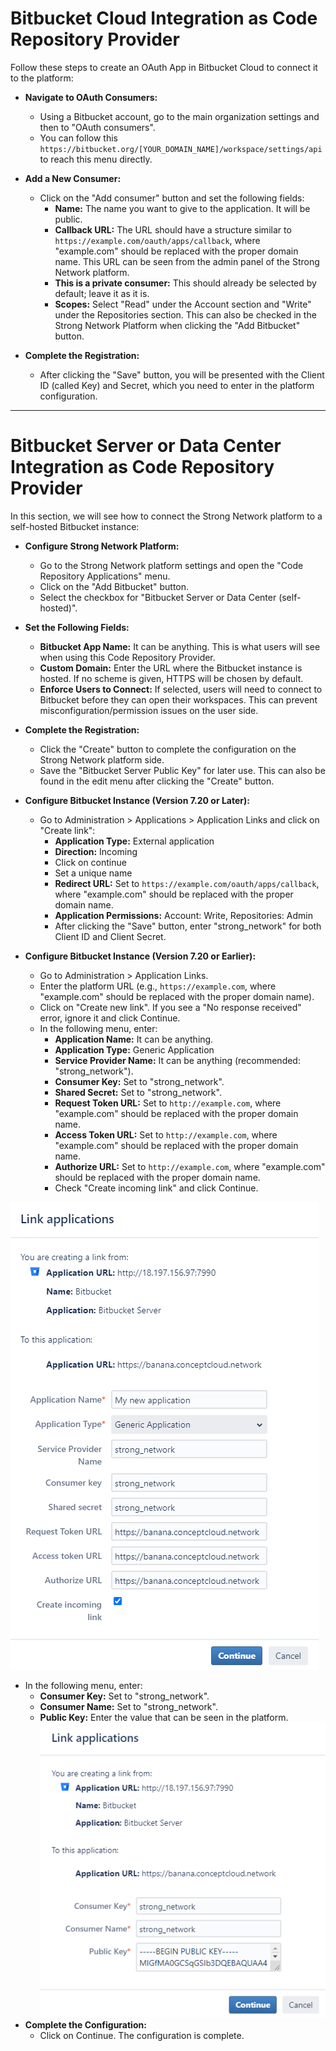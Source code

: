 # Bitbucket Cloud Integration as Code Repository Provider

Follow these steps to create an OAuth App in Bitbucket Cloud to connect it to the platform:

- **Navigate to OAuth Consumers:**
  - Using a Bitbucket account, go to the main organization settings and then to "OAuth consumers".
  - You can follow this `https://bitbucket.org/[YOUR_DOMAIN_NAME]/workspace/settings/api` to reach this menu directly.

- **Add a New Consumer:**
  - Click on the "Add consumer" button and set the following fields:
    - **Name:** The name you want to give to the application. It will be public.
    - **Callback URL:** The URL should have a structure similar to `https://example.com/oauth/apps/callback`, where "example.com" should be replaced with the proper domain name. This URL can be seen from the admin panel of the Strong Network platform.
    - **This is a private consumer:** This should already be selected by default; leave it as it is.
    - **Scopes:** Select "Read" under the Account section and "Write" under the Repositories section. This can also be checked in the Strong Network Platform when clicking the "Add Bitbucket" button.

- **Complete the Registration:**
  - After clicking the "Save" button, you will be presented with the Client ID (called Key) and Secret, which you need to enter in the platform configuration.


---

# Bitbucket Server or Data Center Integration as Code Repository Provider

In this section, we will see how to connect the Strong Network platform to a self-hosted Bitbucket instance:

- **Configure Strong Network Platform:**
  - Go to the Strong Network platform settings and open the "Code Repository Applications" menu.
  - Click on the "Add Bitbucket" button.
  - Select the checkbox for "Bitbucket Server or Data Center (self-hosted)".

- **Set the Following Fields:**
  - **Bitbucket App Name:** It can be anything. This is what users will see when using this Code Repository Provider.
  - **Custom Domain:** Enter the URL where the Bitbucket instance is hosted. If no scheme is given, HTTPS will be chosen by default.
  - **Enforce Users to Connect:** If selected, users will need to connect to Bitbucket before they can open their workspaces. This can prevent misconfiguration/permission issues on the user side.

- **Complete the Registration:**
  - Click the "Create" button to complete the configuration on the Strong Network platform side.
  - Save the "Bitbucket Server Public Key" for later use. This can also be found in the edit menu after clicking the "Create" button.

- **Configure Bitbucket Instance (Version 7.20 or Later):**
  - Go to Administration > Applications > Application Links and click on "Create link":
    - **Application Type:** External application
    - **Direction:** Incoming
    - Click on continue
    - Set a unique name
    - **Redirect URL:** Set to `https://example.com/oauth/apps/callback`, where "example.com" should be replaced with the proper domain name.
    - **Application Permissions:** Account: Write, Repositories: Admin
    - After clicking the "Save" button, enter "strong_network" for both Client ID and Client Secret.

- **Configure Bitbucket Instance (Version 7.20 or Earlier):**
  - Go to Administration > Application Links.
  - Enter the platform URL (e.g., `https://example.com`, where "example.com" should be replaced with the proper domain name).
  - Click on "Create new link". If you see a "No response received" error, ignore it and click Continue.
  - In the following menu, enter:
    - **Application Name:** It can be anything.
    - **Application Type:** Generic Application
    - **Service Provider Name:** It can be anything (recommended: "strong_network").
    - **Consumer Key:** Set to "strong_network".
    - **Shared Secret:** Set to "strong_network".
    - **Request Token URL:** Set to `http://example.com`, where "example.com" should be replaced with the proper domain name.
    - **Access Token URL:** Set to `http://example.com`, where "example.com" should be replaced with the proper domain name.
    - **Authorize URL:** Set to `http://example.com`, where "example.com" should be replaced with the proper domain name.
    - Check "Create incoming link" and click Continue.

![Bitbucket Register Apps](../assets/images/bitbucket_1.png)
  - In the following menu, enter:
    - **Consumer Key:** Set to "strong_network".
    - **Consumer Name:** Set to "strong_network".
    - **Public Key:** Enter the value that can be seen in the platform.
![Bitbucket Register Apps](../assets/images/bitbucket_2.png)
- **Complete the Configuration:**
  - Click on Continue. The configuration is complete.
